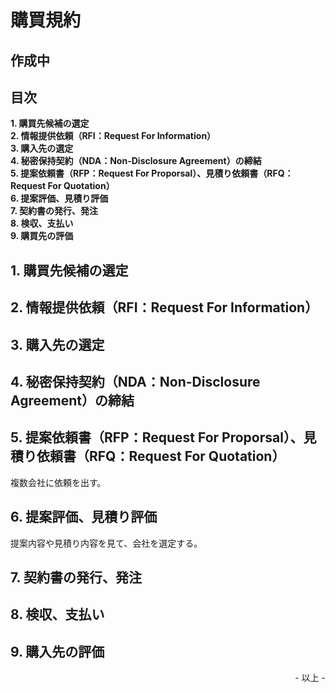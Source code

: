 # 購買規約

## 作成中

## 目次

**1\. 購買先候補の選定**<br>
**2\. 情報提供依頼（RFI：Request For Information）**<br>
**3\. 購入先の選定**<br>
**4\. 秘密保持契約（NDA：Non-Disclosure Agreement）の締結**<br>
**5\. 提案依頼書（RFP：Request For Proporsal）、見積り依頼書（RFQ：Request For Quotation）**<br>
**6\. 提案評価、見積り評価**<br>
**7\. 契約書の発行、発注**<br>
**8\. 検収、支払い**<br>
**9\. 購買先の評価**<br>

## 1. 購買先候補の選定


## 2. 情報提供依頼（RFI：Request For Information）


## 3. 購入先の選定


## 4. 秘密保持契約（NDA：Non-Disclosure Agreement）の締結


## 5. 提案依頼書（RFP：Request For Proporsal）、見積り依頼書（RFQ：Request For Quotation）

複数会社に依頼を出す。<br>

## 6. 提案評価、見積り評価

提案内容や見積り内容を見て、会社を選定する。<brs>

## 7. 契約書の発行、発注


## 8. 検収、支払い


## 9. 購入先の評価


<div style="text-align: right;">- 以上 -</div>
